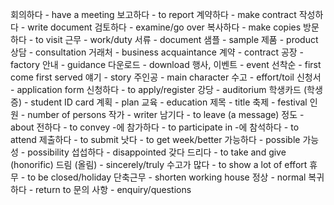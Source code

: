 회의하다 - have a meeting
보고하다 - to report
계약하다 - make contract
작성하다 - write document
검토하다 - examine/go over
복사하다 - make copies
방문하다 - to visit
근무 - work/duty
서류 - document
샘플 - sample
제품 - product
상담 - consultation
거래처 - business acquaintance
계약 - contract
공장 - factory
안내 - guidance
다운로드 - download
행사, 이벤트 - event
선착순 - first come first served
얘기 - story
주인공 - main character
수고 - effort/toil
신청서 - application form
신청하다 - to apply/register
강당 - auditorium
학생카드 (학생증) - student ID card
계획 - plan
교육  - education
제목 - title
축제 - festival
인원 - number of persons
작가 - writer
남기다 - to leave (a message)
정도 - about
전하다 - to convey
-에 참가하다 - to participate in
-에 참석하다 - to attend
제출하다 - to submit
낫다 - to get week/better
가능하다 - possible
가능성 - possibility
섭섭하다 - disappointed
갖다 드리다 - to take and give (honorific)
드림 (올림) - sincerely/truly
수고가 많다 - to show a lot of effort
휴무 - to be closed/holiday
단축근무 - shorten working house
정상 - normal
복귀하다 - return to
문의 사항 - enquiry/questions